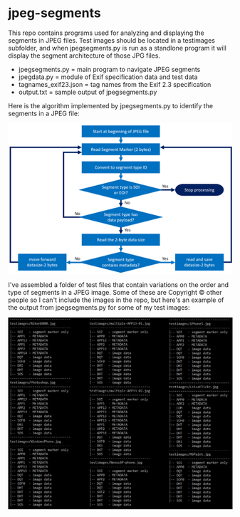 # jpeg-segments

This repo contains programs used for analyzing and displaying the segments in
JPEG files. Test images should be located in a testimages subfolder, and when
jpegsegments.py is run as a standlone program it will display the segment
architecture of those JPG files.

- jpegsegments.py = main program to navigate JPEG segments
- jpegdata.py = module of Exif specification data and test data
- tagnames_exif23.json = tag names from the Exif 2.3 specification
- output.txt = sample output of jpegsegments.py

Here is the algorithm implemented by jpegsegments.py to identify the segments
in a JPEG file:

![flowchart](flowchart.png)

I've assembled a folder of test files that contain variations on the order and
type of segments in a JPEG image. Some of these are Copyright &copy; other
people so I can't include the images in the repo, but here's an example of the
output from jpegsegments.py for some of my test images:

![screenshot](output.png)
